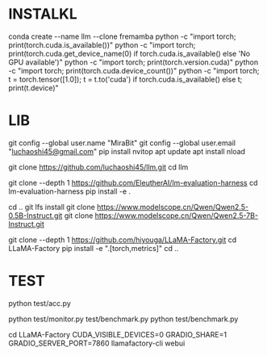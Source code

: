 # INSTALKL
conda create --name llm --clone fremamba
python -c "import torch; print(torch.cuda.is_available())"
python -c "import torch; print(torch.cuda.get_device_name(0) if torch.cuda.is_available() else 'No GPU available')"
python -c "import torch; print(torch.version.cuda)"
python -c "import torch; print(torch.cuda.device_count())"
python -c "import torch; t = torch.tensor([1.0]); t = t.to('cuda') if torch.cuda.is_available() else t; print(t.device)"

# LIB
git config --global user.name "MiraBit"
git config --global user.email "luchaoshi45@gmail.com"
pip install nvitop
apt update
apt install nload

git clone https://github.com/luchaoshi45/llm.git
cd llm

git clone --depth 1 https://github.com/EleutherAI/lm-evaluation-harness
cd lm-evaluation-harness
pip install -e .

cd ..
git lfs install
git clone https://www.modelscope.cn/Qwen/Qwen2.5-0.5B-Instruct.git
git clone https://www.modelscope.cn/Qwen/Qwen2.5-7B-Instruct.git

git clone --depth 1 https://github.com/hiyouga/LLaMA-Factory.git
cd LLaMA-Factory
pip install -e ".[torch,metrics]"
cd ..




# TEST
python test/acc.py

python test/monitor.py test/benchmark.py
python test/benchmark.py

cd LLaMA-Factory
CUDA_VISIBLE_DEVICES=0 GRADIO_SHARE=1 GRADIO_SERVER_PORT=7860 llamafactory-cli webui